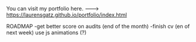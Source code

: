 You can visit my portfolio here. ---> https://laurensgatz.github.io/portfolio/index.html

ROADMAP
-get better score on audits (end of the month)
-finish cv (en of next week)
use js animations (?)
